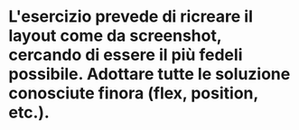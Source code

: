 # L'esercizio prevede di ricreare il layout come da screenshot, cercando di essere il più fedeli possibile. Adottare tutte le soluzione conosciute finora (flex, position, etc.).